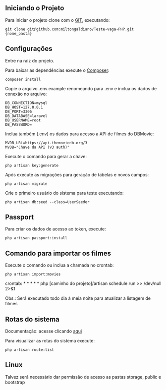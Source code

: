 ## Iniciando o Projeto

Para iniciar o projeto clone com o [GIT](https://git-scm.com/), executando:

    git clone git@github.com:miltongaldiano/Teste-vaga-PHP.git {nome_pasta}

## Configurações

Entre na raiz do projeto.

Para baixar as dependências execute o [Composer](https://getcomposer.org/):

    composer install

Copie o arquivo .env.example renomeando para .env e inclua os dados de conexão no arquivo:

    DB_CONNECTION=mysql
    DB_HOST=127.0.0.1
    DB_PORT=3306
    DB_DATABASE=laravel
    DB_USERNAME=root
    DB_PASSWORD=

Inclua também (.env) os dados para acesso a API de filmes do DBMovie:

    MVDB_URL=https://api.themoviedb.org/3
    MVDB="Chave da API (v3 auth)"

Execute o comando para gerar a chave:

    php artisan key:generate
    
Após execute as migrações para geração de tabelas e novos campos:

    php artisan migrate

Crie o primeiro usuário do sistema para teste executando:

    php artisan db:seed --class=UserSeeder

## Passport

  Para criar os dados de acesso ao token, execute:

    php artisan passport:install

## Comando para importar os filmes

  Execute o comando ou inclua a chamada no crontab:

    php artisan import:movies

  crontab: * * * * * php [caminho do projeto]/artisan schedule:run >> /dev/null 2>&1

  Obs.: Será executado todo dia à meia noite para atualizar a listagem de filmes

## Rotas do sistema

Documentação: acesse clicando [aqui](https://documenter.getpostman.com/view/2523638/TW6xmnAb)

Para visualizar as rotas do sistema execute:

    php artisan route:list

## Linux

Talvez será necessário dar permissão de acesso as pastas storage, public e bootstrap
